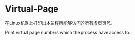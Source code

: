 # Virtual-Page
在Linux机器上打印出本进程所能够访问的所有虚页页号。

Print virtual page numbers which the process have access to.
